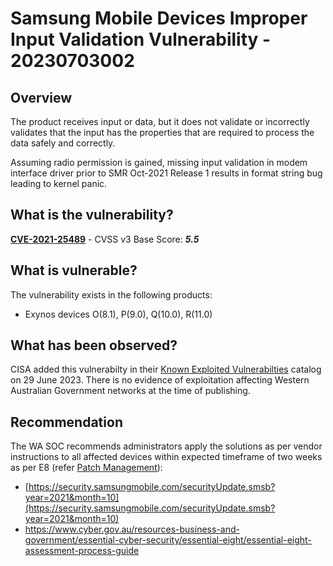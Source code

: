 # Samsung Mobile Devices Improper Input Validation Vulnerability - 20230703002
## Overview

The product receives input or data, but it does not validate or incorrectly validates that the input has the properties that are required to process the data safely and correctly.

Assuming radio permission is gained, missing input validation in modem interface driver prior to SMR Oct-2021 Release 1 results in format string bug leading to kernel panic.


## What is the vulnerability?

[**CVE-2021-25489**](https://nvd.nist.gov/vuln/detail/CVE-2021-25489) - CVSS v3 Base Score: ***5.5***

## What is vulnerable?

The vulnerability exists in the following products:

- Exynos devices O(8.1), P(9.0), Q(10.0), R(11.0) 

## What has been observed?

CISA added this vulnerabilty in their [Known Exploited Vulnerabilties](https://www.cisa.gov/known-exploited-vulnerabilities-catalog) catalog on 29 June 2023. There is no evidence of exploitation affecting Western Australian Government networks at the time of publishing.

## Recommendation

The WA SOC recommends administrators apply the solutions as per vendor instructions to all affected devices within expected timeframe of two weeks as per E8 (refer [Patch Management](../guidelines/patch-management.md)):

- [https://security.samsungmobile.com/securityUpdate.smsb?year=2021&month=10](https://security.samsungmobile.com/securityUpdate.smsb?year=2021&month=10)
- https://www.cyber.gov.au/resources-business-and-government/essential-cyber-security/essential-eight/essential-eight-assessment-process-guide